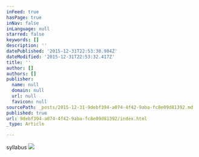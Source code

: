 ```yaml
---
inFeed: true
hasPage: true
inNav: false
inLanguage: null
starred: false
keywords: []
description: ''
datePublished: '2015-12-31T22:53:38.984Z'
dateModified: '2015-12-31T22:53:32.417Z'
title: ''
author: []
authors: []
publisher:
  name: null
  domain: null
  url: null
  favicon: null
sourcePath: _posts/2015-12-31-9debf394-a074-4f42-9aba-fc8e09d81392.md
published: true
url: 9debf394-a074-4f42-9aba-fc8e09d81392/index.html
_type: Article

---
```

syllabus
![](https://the-grid-user-content.s3-us-west-2.amazonaws.com/b0cef72e-32fc-4acf-a615-fe0e30ac7baa.png)